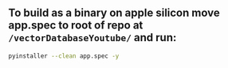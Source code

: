 ## To build as a binary on apple silicon move app.spec to root of repo at `/vectorDatabaseYoutube/` and run:

```bash
pyinstaller --clean app.spec -y
```
